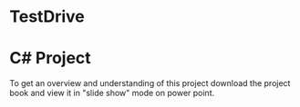 # TestDrive
# C# Project
To get an overview and understanding of this project download the project book and view it in "slide show" mode on power point.
